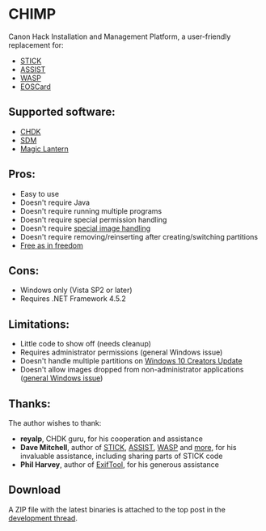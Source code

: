 # CHIMP

Canon Hack Installation and Management Platform, a user-friendly replacement for:

* [STICK](http://www.zenoshrdlu.com/stick/stick.html)
* [ASSIST](http://www.zenoshrdlu.com/assist/assist.html)
* [WASP](http://www.zenoshrdlu.com/wasp/wasp.html)
* [EOSCard](http://pel.hu/eoscard/)

## Supported software:

* [CHDK](http://chdk.wikia.com/wiki/CHDK)
* [SDM](http://sdm.camera/)
* [Magic Lantern](http://www.magiclantern.fm/)

## Pros:

+ Easy to use
+ Doesn't require Java
+ Doesn't require running multiple programs
+ Doesn't require special permission handling
+ Doesn't require [special image handling](http://www.zenoshrdlu.com/stick/stickextra.html)
+ Doesn't require removing/reinserting after creating/switching partitions
+ [Free as in freedom](https://www.gnu.org/licenses/old-licenses/gpl-2.0.txt)

## Cons:

- Windows only (Vista SP2 or later)
- Requires .NET Framework 4.5.2

## Limitations:

- Little code to show off (needs cleanup)
- Requires administrator permissions (general Windows issue)
- Doesn't handle multiple partitions on [Windows 10 Creators Update](https://thewincentral.com/windows-10-creators-update-allows-multiple-partitions-usb-drive/)
- Doesn't allow images dropped from non-administrator applications ([general Windows issue](https://superuser.com/questions/59051/drag-and-drop-file-into-application-under-run-as-administrator)) 

## Thanks:

The author wishes to thank:

* **reyalp**, CHDK guru, for his cooperation and assistance
* **Dave Mitchell**, author of [STICK](http://www.zenoshrdlu.com/stick/stick.html), [ASSIST](http://zenoshrdlu.com/assist/assist.html), [WASP](http://www.zenoshrdlu.com/wasp/wasp.html) and [more](http://www.zenoshrdlu.com/kapstuff/zchdkstuff.html), for his invaluable assistance, including sharing parts of STICK code
* **Phil Harvey**, author of [ExifTool](http://www.sno.phy.queensu.ca/~phil/exiftool/), for his generous assistance

## Download

A ZIP file with the latest binaries is attached to the top post in the [development thread](https://chdk.setepontos.com/index.php?topic=13091).
